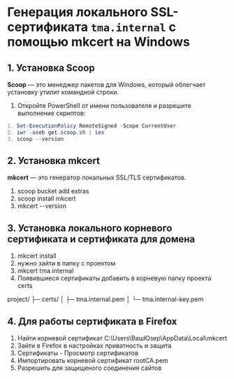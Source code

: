 # Генерация локального SSL-сертификата `tma.internal` с помощью mkcert на Windows

## 1. Установка Scoop

**Scoop** — это менеджер пакетов для Windows, который облегчает установку утилит командной строки.

1. Откройте PowerShell от имени пользователя и разрешите выполнение скриптов:

```powershell
1. Set-ExecutionPolicy RemoteSigned -Scope CurrentUser
2. iwr -useb get.scoop.sh | iex
3. scoop --version
```

## 2. Установка mkcert

**mkcert** — это генератор локальных SSL/TLS сертификатов.

1. scoop bucket add extras
2. scoop install mkcert
3. mkcert --version

## 3. Установка локального корневого сертификата и сертификата для домена

1. mkcert install
2. нужно зайти в папку с проектом
3. mkcert tma.internal
4. Появившиеся сертификаты добавить в корневую папку проекта certs

project/
├─ certs/
│ ├─ tma.internal.pem
│ └─ tma.internal-key.pem

## 4. Для работы сертификата в Firefox

1. Найти корневой сертификат C:\Users\ВашЮзер\AppData\Local\mkcert
2. Зайти в Firefox в настройках приватность и защита
3. Сертификаты - Просмотр сертификатов
4. Импортировать корневой сертификат rootCA.pem
5. Разрешить для защищеного соединения сайтов
